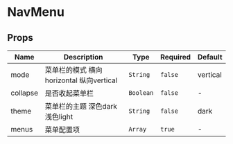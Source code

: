 # NavMenu

## Props

<!-- @vuese:NavMenu:props:start -->
|Name|Description|Type|Required|Default|
|---|---|---|---|---|
|mode|菜单栏的模式 横向horizontal 纵向vertical|`String`|`false`|vertical|
|collapse|是否收起菜单栏|`Boolean`|`false`|-|
|theme|菜单栏的主题 深色dark 浅色light|`String`|`false`|dark|
|menus|菜单配置项|`Array`|`true`|-|

<!-- @vuese:NavMenu:props:end -->


